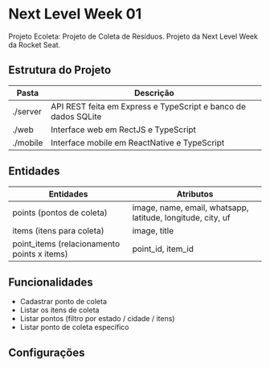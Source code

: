 # Next Level Week 01

Projeto Ecoleta: Projeto de Coleta de Resíduos. Projeto da Next Level Week da Rocket Seat.

## Estrutura do Projeto

| Pasta | Descrição |
| ----------- | ----------- |
| ./server | API REST feita em Express e TypeScript e banco de dados SQLite |
| ./web | Interface web em RectJS e TypeScript |
| ./mobile | Interface mobile em ReactNative e TypeScript |


## Entidades

| Entidades | Atributos |
| ----------- | ----------- |
| points (pontos de coleta) | image, name, email, whatsapp, latitude, longitude, city, uf |
| items (itens para coleta) | image, title |
| point_items (relacionamento points x items) | point_id, item_id |

## Funcionalidades

 * Cadastrar ponto de coleta
 * Listar os itens de coleta
 * Listar pontos (filtro por estado / cidade / itens)
 * Listar ponto de coleta específico

## Configurações